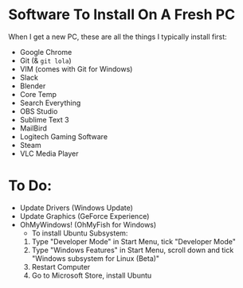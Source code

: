# Software To Install On A Fresh PC
When I get a new PC, these are all the things I typically install first:
* Google Chrome
* Git (& `git lola`)
* VIM (comes with Git for Windows)
* Slack 
* Blender
* Core Temp
* Search Everything
* OBS Studio
* Sublime Text 3
* MailBird
* Logitech Gaming Software
* Steam
* VLC Media Player

# To Do:
* Update Drivers (Windows Update)
* Update Graphics (GeForce Experience)
* OhMyWindows! (OhMyFish for Windows)
  * To install Ubuntu Subsystem:
  1. Type "Developer Mode" in Start Menu, tick "Developer Mode"
  2. Type "Windows Features" in Start Menu, scroll down and tick "Windows subsystem for Linux (Beta)"
  3. Restart Computer
  4. Go to Microsoft Store, install Ubuntu
  
